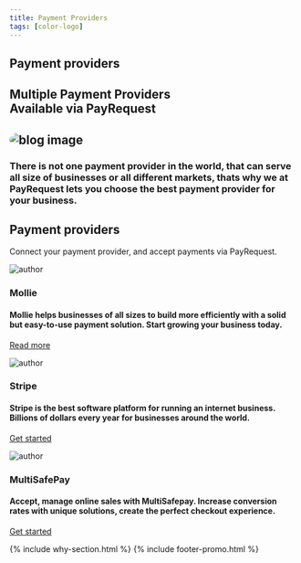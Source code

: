 ```yaml
---
title: Payment Providers
tags: [color-logo]
---
```



<!-- Breadcrumb Start -->
<section class="breadcrumb-area">
         <div class="breadcrumb-shape"></div>
         <div class="container">
            <div class="row">
               <div class="col-lg-12">
                  <div class="breadcrumb-inn">
                     <div class="section-title wow fadeInUp" data-wow-duration="1s" data-wow-delay="0.3s">
                       <h2>Payment <span>providers</span></h2>
                     </div>
                  </div>
               </div>
            </div>
         </div>
      </section>
 <!-- Breadcrumb End -->
       

<section class="about-page-section section_100">
         <div class="container">
            <div class="row">
               <div class="col-lg-12">
                  <div class="section-title wow fadeInUp" data-wow-duration="1s" data-wow-delay="0.3s" style="visibility: visible; animation-duration: 1s; animation-delay: 0.3s; animation-name: fadeInUp;">
                     <h2>Multiple Payment Providers <br>Available via 
<span>PayRequest</span>

</h2>
                  </div>
               </div>
            </div>
            <div class="row align-items-center">
               <div class="col-lg-5 lg-1">
                  <div class="about-page-left wow fadeInLeft" data-wow-duration="1s" data-wow-delay="0.5s" style="visibility: visible; animation-duration: 1s; animation-delay: 0.5s; animation-name: fadeInLeft;">
                     <h2 class="mr-5"><div class="">
                        <img src="https://i.imgur.com/7GGyf2q.png" alt="blog image" style="
    border-radius: 20px;
">
                     </div></h2>
                  </div>
               </div>
               <div class="col-lg-6">
                  <div class="about-page-text wow fadeInRight" data-wow-duration="1s" data-wow-delay="0.6s" style="visibility: visible; animation-duration: 1s; animation-delay: 0.6s; animation-name: fadeInRight;">
                     <h3>There is not one payment provider in the world, that can serve all size of businesses or all different markets, thats why we at PayRequest lets you choose the best payment provider for your business.
</h3>
                  </div>
               </div>
            </div>
         </div>
      </section>




<section class="blog-section section_100">
         <div class="container">
            <div class="row align-items-center">
               <div class="col-lg-5 col-md-12">
                  <div class="section-title wow fadeInLeft" data-wow-duration="1s" data-wow-delay="0.3s" style="visibility: visible; animation-duration: 1s; animation-delay: 0.3s; animation-name: fadeInLeft;">
                     <h2><span>Payment</span> providers</h2>
                  </div>
               </div>
               <div class="col-lg-7 col-md-12">
                  <div class="section-para wow fadeInRight" data-wow-duration="1s" data-wow-delay="0.4s" style="visibility: visible; animation-duration: 1s; animation-delay: 0.4s; animation-name: fadeInRight;">
                     <p>Connect your payment provider, and accept payments via PayRequest.</p>
                  </div>
               </div>
            </div>
            <div class="row">
               <div class="col-lg-4 col-md-6">
                  <div class="blog-item wow fadeInLeft" data-wow-duration="1s" data-wow-delay="0.3s" style="visibility: visible; animation-duration: 1s; animation-delay: 0.3s; animation-name: fadeInLeft;">
                     
<div class="blog-desc">
                        <div class="meta-image">
                           <div class="author-round">
                              <img src="https://pbs.twimg.com/profile_images/1181112639101001728/NBqdcmm7_400x400.png" alt="author">
                           </div>
                           <div class="tags">
  <h3>Mollie</h3>
                           </div>
                        </div>
                        <div class="blog-text">
<h4>Mollie helps businesses of all sizes to build more efficiently with a solid but easy-to-use payment solution. Start growing your business today.
</h4>

<a href="/payment-providers/mollie" class="theme-btn mt-4" style="">Read more<span class="fa fa-chevron-right"></span></a>
          
</div>
                     </div>
                  </div>
               </div>
               <div class="col-lg-4 col-md-6">
                  <div class="blog-item wow fadeInLeft" data-wow-duration="1s" data-wow-delay="0.3s" style="visibility: visible; animation-duration: 1s; animation-delay: 0.3s; animation-name: fadeInLeft;">
                     
<div class="blog-desc">
                        <div class="meta-image">
                           <div class="author-round">
                              <img src="https://pbs.twimg.com/profile_images/1280236709825835008/HmeYTwai_400x400.png" alt="author">
                           </div>
                           <div class="tags">
                              



<h3>Stripe</h3>
                           </div>
                        </div>
                        <div class="blog-text">
                           
<h4>Stripe is the best software platform for running an internet business. Billions of dollars every year for businesses around the world.


</h4>

<a href="#" class="theme-btn mt-4" style="">Get started<span class="fa fa-chevron-right"></span></a>
          
</div>
                     </div>
                  </div>
               </div>
               <div class="col-lg-4 col-md-6">
                  <div class="blog-item wow fadeInLeft" data-wow-duration="1s" data-wow-delay="0.3s" style="visibility: visible; animation-duration: 1s; animation-delay: 0.3s; animation-name: fadeInLeft;">
                     
<div class="blog-desc">
                        <div class="meta-image">
                           <div class="author-round">
                              <img src="https://pbs.twimg.com/profile_images/616887524988813313/2I8OJAPD.jpg" alt="author">
                           </div>
                           <div class="tags">
                              



<h3>MultiSafePay</h3>
                           </div>
                        </div>
                        <div class="blog-text">
                           
<h4>Accept, manage online sales with MultiSafepay. Increase conversion rates with unique solutions, create the perfect checkout experience.


</h4>

<a href="#" class="theme-btn mt-4" style="">Get started<span class="fa fa-chevron-right"></span></a>
          
  </div>
                     </div>
                  </div>
               </div>
            </div>
         </div>
      </section>

{% include why-section.html %}
{% include footer-promo.html %}